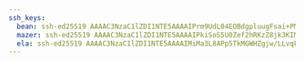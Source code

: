```yaml
---
ssh_keys:
  bean: ssh-ed25519 AAAAC3NzaC1lZDI1NTE5AAAAIPrm9UdL04EOBdgpluugFsai+PMIqF2tNmVH757JHH3I
  mazer: ssh-ed25519 AAAAC3NzaC1lZDI1NTE5AAAAIPkiSoS5U0Zef2hRKzZ8jk3KIMT5pAiNTMPXf1HzbGZh
  ela: ssh-ed25519 AAAAC3NzaC1lZDI1NTE5AAAAIMiMa3L8APp5TkMGWHZgjw/LLvqFQiYLqyIKVSDSrqiN
---
```

